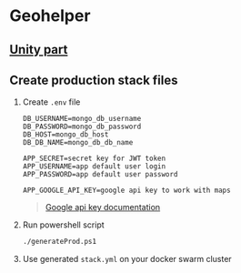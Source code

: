 # Geohelper

## [Unity part](https://github.com/RTUITLab/GeoHelperUnity)

## Create production stack files

1. Create `.env` file
    ```env
    DB_USERNAME=mongo_db_username
    DB_PASSWORD=mongo_db_password
    DB_HOST=mongo_db_host
    DB_DB_NAME=mongo_db_db_name

    APP_SECRET=secret key for JWT token
    APP_USERNAME=app default user login
    APP_PASSWORD=app default user password

    APP_GOOGLE_API_KEY=google api key to work with maps
    ```
    > [Google api key documentation](https://developers.google.com/maps/documentation/javascript/get-api-key)
2. Run powershell script
    ```bash
    ./generateProd.ps1
    ```
3. Use generated `stack.yml` on your docker swarm cluster